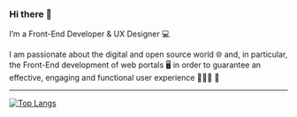 ### Hi there 👋
I’m a Front-End Developer & UX Designer 💻

I am passionate about the digital and open source world 🌐 and, in particular, the Front-End development of web portals 🖥  in order to guarantee an effective, engaging and functional user experience 🧑🏻‍💻 🚀


<hr/>

[![Top Langs](https://github-readme-stats.vercel.app/api/top-langs/?username=volp99&layout=compact)](https://github.com/anuraghazra/github-readme-stats)





<!--
**volp99/volp99** is a ✨ _special_ ✨ repository because its `README.md` (this file) appears on your GitHub profile.

Here are some ideas to get you started

- 🔭 I’m currently working on ...
- 🌱 I’m currently learning ...
- 👯 I’m looking to collaborate on ...
- 🤔 I’m looking for help with ...
- 💬 Ask me about ...
- 📫 How to reach me: ...
- 😄 Pronouns: ...
- ⚡ Fun fact: ...
-->
